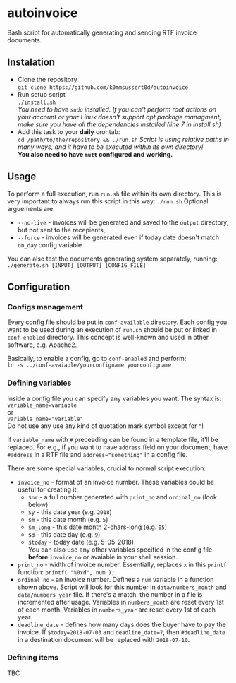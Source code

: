 # autoinvoice
Bash script for automatically generating and sending RTF invoice documents.

## Instalation
- Clone the repository  
`git clone https://github.com/k0mmsussert0d/autoinvoice`
- Run setup script  
`./install.sh`  
*You need to have `sudo` installed. If you can't perform root actions on your account or your Linux doesn't support apt package managment, make sure you have all the dependencies installed (line 7 in install.sh)*
- Add this task to your **daily** crontab:  
`cd /path/to/the/repository && ./run.sh`
*Script is using relative paths in many ways, and it have to be executed within its own directory!*  
**You also need to have `mutt` configured and working.**

## Usage
To perform a full execution, run `run.sh` file within its own directory. This is very important to always run this script in this way: `./run.sh`
Optional arguements are:
- `--no-live` - invoices will be generated and saved to the `output` directory, but not sent to the recepients,
- `--force` - invoices will be generated even if today date doesn't match `on_day` config variable

You can also test the documents generating system separately, running:  
`./generate.sh [INPUT] [OUTPUT] [CONFIG_FILE]`

## Configuration
### Configs management
Every config file should be put in `conf-available` directory. Each config you want to be used during an execution of `run.sh` should be put or linked in `conf-enabled` directory. This concept is well-known and used in other software, e.g. Apache2.  
  
Basically, to enable a config, go to `conf-enabled` and perform:  
`ln -s ../conf-avaiable/yourconfigname yourconfigname`  
  
### Defining variables
Inside a config file you can specify any variables you want. The syntax is:  
`variable_name=variable`  
or  
`variable_name="variable"`  
Do not use any use any kind of quotation mark symbol except for `"`!
  
If `variable_name` with `#` preceading can be found in a template file, it'll be replaced.
For e.g., if you want to have `address` field on your document, have `#address` in a RTF file and `address="something"` in a config file.
  
There are some special variables, crucial to normal script execution:  
- `invoice_no` - format of an invoice number. These variables could be useful for creating it:
  - `$nr` - a full number generated with `print_no` and `ordinal_no` (look below)
  - `$y` - this date year (e.g. `2018`)
  - `$m` - this date month (e.g. `5`)
  - `$m_long` - this date month 2-chars-long (e.g. `05`)
  - `$d` - this date day (e.g. `9`)
  - `$today` - today date (e.g. 5-05-2018)  
  You can also use any other variables specified in the config file **before** `invoice_no` or avaiable in your shell session.  
- `print_no` - width of invoice number. Essentially, replaces `x` in this `printf` function: `printf( "%0xd", num );`
- `ordinal_no` - an invoice number. Defines a `num` variable in a function shown above. Script will look for this number in `data/numbers_month` and `data/numbers_year` file. If there's a match, the number in a file is incremented after usage. Variables in `numbers_month` are reset every 1st of each month. Variables in `numbers_year` are reset every 1st of each year.
- `deadline_date` - defines how many days does the buyer have to pay the invoice. If `$today=2018-07-03` and `deadline_date=7`, then `#deadline_date` in a destination document will be replaced with `2018-07-10`.  
  
### Defining items
TBC
